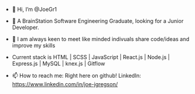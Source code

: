 - 👋 Hi, I’m @JoeGr1
- 👀 A BrainStation Software Engineering Graduate, looking for a Junior Developer.
- 🌱 I am always keen to meet like minded indivuals share code/ideas and improve my skills 

- Current stack is HTML | SCSS | JavaScript | React.js | Node.js | Express.js | MySQL | knex.js | Gitflow

- 📫 How to reach me: Right here on github! LinkedIn: https://www.linkedin.com/in/joe-jgregson/ 

<!---
JoeGr1/JoeGr1 is a ✨ special ✨ repository because its `README.md` (this file) appears on your GitHub profile.
You can click the Preview link to take a look at your changes.
--->
